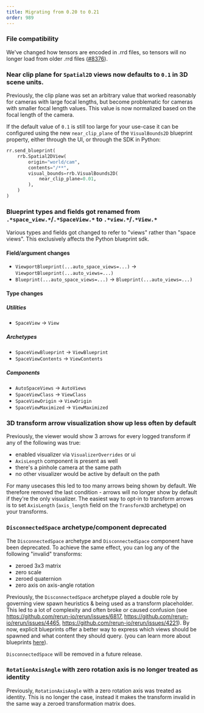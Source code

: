 ```yaml
---
title: Migrating from 0.20 to 0.21
order: 989
---
```


### File compatibility
We've changed how tensors are encoded in .rrd files, so tensors will no longer load from older .rrd files ([#8376](https://github.com/rerun-io/rerun/pull/8376)).

### Near clip plane for `Spatial2D` views now defaults to `0.1` in 3D scene units.

Previously, the clip plane was set an arbitrary value that worked reasonably for
cameras with large focal lengths, but become problematic for cameras with smaller
focal length values. This value is now normalized based on the focal length of
the camera.

If the default value of `0.1` is still too large for your use-case it can be configured
using the new `near_clip_plane` of the `VisualBounds2D` blueprint property, either
through the UI, or through the SDK in Python:
```python
rr.send_blueprint(
    rrb.Spatial2DView(
        origin="world/cam",
        contents="/**",
        visual_bounds=rrb.VisualBounds2D(
            near_clip_plane=0.01,
        ),
    )
)
```


### Blueprint types and fields got renamed from `.*space_view.*`/`.*SpaceView.*` to `.*view.*`/`.*View.*`

Various types and fields got changed to refer to "views" rather than "space views".
This exclusively affects the Python blueprint sdk.

#### Field/argument changes

* `ViewportBlueprint(...auto_space_views=...)` -> `ViewportBlueprint(...auto_views=...)`
* `Blueprint(...auto_space_views=...)` -> `Blueprint(...auto_views=...)`

#### Type changes

##### Utilities

* `SpaceView` -> `View`

##### Archetypes

* `SpaceViewBlueprint` -> `ViewBlueprint`
* `SpaceViewContents` -> `ViewContents`

##### Components

* `AutoSpaceViews` -> `AutoViews`
* `SpaceViewClass` -> `ViewClass`
* `SpaceViewOrigin` -> `ViewOrigin`
* `SpaceViewMaximized` -> `ViewMaximized`


### 3D transform arrow visualization show up less often by default

Previously, the viewer would show 3 arrows for every logged transform if any of the following was true:
* enabled visualizer via `VisualizerOverrides` or ui
* `AxisLength` component is present as well
* there's a pinhole camera at the same path
* no other visualizer would be active by default on the path

For many usecases this led to too many arrows being shown by default.
We therefore removed the last condition - arrows will no longer show by default if they're the only visualizer.
The easiest way to opt-in to transform arrows is to set `AxisLength` (`axis_length` field on the `Transform3D` archetype) on your transforms.

### `DisconnectedSpace` archetype/component deprecated

The `DisconnectedSpace` archetype and `DisconnectedSpace` component have been deprecated.
To achieve the same effect, you can log any of the following "invalid" transforms:
* zeroed 3x3 matrix
* zero scale
* zeroed quaternion
* zero axis on axis-angle rotation

Previously, the `DisconnectedSpace` archetype played a double role by governing view spawn heuristics & being used as a transform placeholder.
This led to a lot of complexity and often broke or caused confusion (see https://github.com/rerun-io/rerun/issues/6817, https://github.com/rerun-io/rerun/issues/4465, https://github.com/rerun-io/rerun/issues/4221).
By now, explicit blueprints offer a better way to express which views should be spawned and what content they should query.
(you can learn more about blueprints [here](https://rerun.io/docs/getting-started/configure-the-viewer/through-code-tutorial)).

`DisconnectedSpace` will be removed in a future release.

### `RotationAxisAngle` with zero rotation axis is no longer treated as identity

Previously, `RotationAxisAngle` with a zero rotation axis was treated as identity.
This is no longer the case, instead it makes the transform invalid in the same way a zeroed transformation matrix does.

